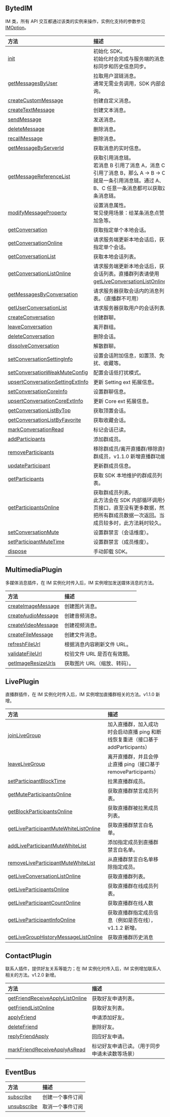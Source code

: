## BytedIM

IM 类，所有 API 交互都通过该类的实例来操作，实例化支持的参数参见 [IMOption](293494.md#imoption)。

| 方法 | 描述 |
| :-- | :-- |
| [init](293491.md#bytedim-init) | 初始化 SDK。<br>初始化时会完成与服务端的消息游标同步和历史信息同步。 |
| [getMessagesByUser](293491.md#bytedim-getmessagesbyuser) | 拉取用户混链消息。<br>通常无需业务调用，SDK 内部会轮询。 |
| [createCustomMessage](293491.md#bytedim-createcustommessage) | 创建自定义消息。 |
| [createTextMessage](293491.md#bytedim-createtextmessage) | 创建文本消息。 |
| [sendMessage](293491.md#bytedim-sendmessage) | 发送消息。 |
| [deleteMessage](293491.md#bytedim-deletemessage) | 删除消息。 |
| [recallMessage](293491.md#bytedim-recallmessage) | 删除消息。 |
| [getMessageByServerId](293491.md#bytedim-getmessagebyserverid) | 获取消息的实时信息。 |
| [getMessageReferenceList](293491.md#bytedim-getmessagereferencelist) | 获取引用消息链。<br>若消息 B 引用了消息 A，消息 C 引用了消息 B，那么 A -> B -> C 就是一条引用消息链。通过 A、B、C 任意一条消息都可以获取这条消息链。 |
| [modifyMessageProperty](293491.md#bytedim-modifymessageproperty) | 设置消息属性。<br>常见使用场景：给某条消息点赞、加急等。 |
| [getConversation](293491.md#bytedim-getconversation) | 获取指定单个本地会话。 |
| [getConversationOnline](293491.md#bytedim-getconversationonline) | 请求服务端更新本地会话后，获取指定单个会话。 |
| [getConversationList](293491.md#bytedim-getconversationlist) | 获取本地会话列表。 |
| [getConversationListOnline](293491.md#bytedim-getconversationlistonline) | 请求服务端更新本地会话后，获取会话列表。直播群列表请使用 [getLiveConversationListOnline](293491.md#getliveconversationlistonline)。 |
| [getMessagesByConversation](293491.md#bytedim-getmessagesbyconversation) | 请求服务器获取会话内的消息列表。（直播群不可用） |
| [getUserConversationList](293491.md#bytedim-getuserconversationlist) | 请求服务器获取用户的会话列表。 |
| [createConversation](293491.md#bytedim-createconversation) | 创建群聊。 |
| [leaveConversation](293491.md#bytedim-leaveconversation) | 离开群组。 |
| [deleteConversation](293491.md#bytedim-deleteconversation) | 删除会话。 |
| [dissolveConversation](293491.md#bytedim-dissolveconversation) | 解散群聊。 |
| [setConversationSettingInfo](293491.md#bytedim-setconversationsettinginfo) | 设置会话附加信息，如置顶、免打扰、收藏等。 |
| [setConversationWeakMuteConfig](293491.md#bytedim-setconversationweakmuteconfig) | 配置会话低打扰模式。 |
| [upsertConversationSettingExtInfo](293491.md#bytedim-upsertconversationsettingextinfo) | 更新 Setting ext 拓展信息。 |
| [setConversationCoreInfo](293491.md#bytedim-setconversationcoreinfo) | 设置群聊信息。 |
| [upsertConversationCoreExtInfo](293491.md#bytedim-upsertconversationcoreextinfo) | 更新 Core ext 拓展信息。 |
| [getConversationListByTop](293491.md#bytedim-getconversationlistbytop) | 获取顶置会话。 |
| [getConversationListByFavorite](293491.md#bytedim-getconversationlistbyfavorite) | 获取收藏会话。 |
| [markConversationRead](293491.md#bytedim-markconversationread) | 标记会话已读。 |
| [addParticipants](293491.md#bytedim-addparticipants) | 添加群成员。 |
| [removeParticipants](293491.md#bytedim-removeparticipants) | 移除群成员/离开直播群/移除直播群成员，v1.1.0 新增直播群功能。 |
| [updateParticipant](293491.md#bytedim-updateparticipant) | 更新群成员信息。 |
| [getParticipants](293491.md#bytedim-getparticipants) | 获取 SDK 本地维护的群成员列表。 |
| [getParticipantsOnline](293491.md#bytedim-getparticipantsonline) | 获取群成员列表。<br>此方法会在 SDK 内部循环调用分页接口，直至没有更多数据，然后把所有群成员数据一次返回。当群成员较多时，此方法耗时较久。 |
| [setConversationMute](293491.md#bytedim-setconversationmute) | 设置群禁言（会话维度）。 |
| [setParticipantMuteTime](293491.md#bytedim-setparticipantmutetime) | 设置群禁言（成员维度）。 |
| [dispose](293491.md#bytedim-dispose) | 手动卸载 SDK。 |


## MultimediaPlugin

多媒体消息插件，在 IM 实例化时传入后，IM 实例增加发送媒体消息的方法。

| 方法 | 描述 |
| :-- | :-- |
| [createImageMessage](293491.md#multimediaplugin-createimagemessage) | 创建图片消息。 |
| [createAudioMessage](293491.md#multimediaplugin-createaudiomessage) | 创建音频消息。 |
| [createVideoMessage](293491.md#multimediaplugin-createvideomessage) | 创建视频消息。 |
| [createFileMessage](293491.md#multimediaplugin-createfilemessage) | 创建文件消息。 |
| [refreshFileUrl](293491.md#multimediaplugin-refreshfileurl) | 根据消息内容刷新文件 URL。 |
| [validateFileUrl](293491.md#multimediaplugin-validatefileurl) | 校验文件 URL 是否在有效期。 |
| [getImageResizeUrls](293491.md#multimediaplugin-getimageresizeurls) | 获取图片 URL（缩放、转码）。 |


## LivePlugin

直播群插件，在 IM 实例化时传入后，IM 实例增加直播群相关的方法。v1.1.0 新增。

| 方法 | 描述 |
| :-- | :-- |
| [joinLiveGroup](293491.md#liveplugin-joinlivegroup) | 加入直播群，加入成功时会启动直播 ping 和断线恢复重进（接口基于 addParticipants） |
| [leaveLiveGroup](293491.md#liveplugin-leavelivegroup) | 离开直播群，并且会停止直播 ping（接口基于 removeParticipants） |
| [setParticipantBlockTime](293491.md#liveplugin-setparticipantblocktime) | 拉黑直播群成员。 |
| [getMuteParticipantsOnline](293491.md#liveplugin-getmuteparticipantsonline) | 获取直播群禁言成员列表。 |
| [getBlockParticipantsOnline](293491.md#liveplugin-getblockparticipantsonline) | 获取直播群被拉黑成员列表。 |
| [getLiveParticipantMuteWhiteListOnline](293491.md#liveplugin-getliveparticipantmutewhitelistonline) | 获取直播群禁言白名单。 |
| [addLiveParticipantMuteWhiteList](293491.md#liveplugin-addliveparticipantmutewhitelist) | 添加指定成员到直播群禁言白名单。 |
| [removeLiveParticipantMuteWhiteList](293491.md#liveplugin-removeliveparticipantmutewhitelist) | 从直播群禁言白名单移除指定成员。 |
| [getLiveConversationListOnline](293491.md#liveplugin-getliveconversationlistonline) | 获取直播群列表。 |
| [getLiveParticipantsOnline](293491.md#liveplugin-getliveparticipantsonline) | 获取直播群在线成员列表。 |
| [getLiveParticipantCountOnline](293491.md#liveplugin-getliveparticipantcountonline) | 获取直播群在线人数 |
| [getLiveParticipantInfoOnline](293491.md#liveplugin-getliveparticipantinfoonline) | 获取直播群指定成员信息（例如是否在线），v1.1.2 新增。 |
| [getLiveGroupHistoryMessageListOnline](293491.md#liveplugin-getlivegrouphistorymessagelistonline) | 获取直播群历史消息 |


## ContactPlugin

联系人插件，提供好友关系等能力；在 IM 实例化时传入后，IM 实例增加联系人相关的方法。v1.2.0 新增。

| 方法 | 描述 |
| :-- | :-- |
| [getFriendReceiveApplyListOnline](293491.md#contactplugin-getfriendreceiveapplylistonline) | 获取好友申请列表。 |
| [getFriendListOnline](293491.md#contactplugin-getfriendlistonline) | 获取好友列表。 |
| [applyFriend](293491.md#contactplugin-applyfriend) | 申请添加好友。 |
| [deleteFriend](293491.md#contactplugin-deletefriend) | 删除好友。 |
| [replyFriendApply](293491.md#contactplugin-replyfriendapply) | 回应好友申请。 |
| [markFriendReceiveApplyAsRead](293491.md#contactplugin-markfriendreceiveapplyasread) | 标记好友申请已读。（用于同步申请未读数等场景） |


## EventBus

| 方法 | 描述 |
| :-- | :-- |
| [subscribe](293491.md#eventbus-subscribe) | 创建一个事件订阅 |
| [unsubscribe](293491.md#eventbus-unsubscribe) | 取消一个事件订阅 |